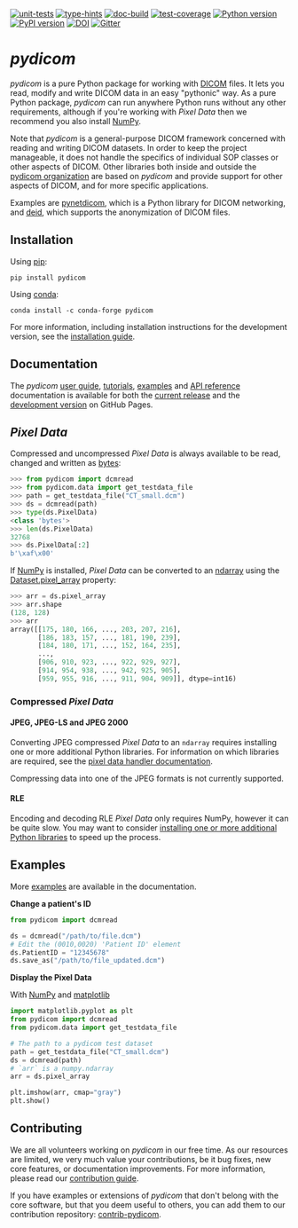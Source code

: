 [![unit-tests](https://github.com/pydicom/pydicom/workflows/unit-tests/badge.svg)](https://github.com/pydicom/pydicom/actions?query=workflow%3Aunit-tests)
[![type-hints](https://github.com/pydicom/pydicom/workflows/type-hints/badge.svg)](https://github.com/pydicom/pydicom/actions?query=workflow%3Atype-hints)
[![doc-build](https://circleci.com/gh/pydicom/pydicom/tree/master.svg?style=shield)](https://circleci.com/gh/pydicom/pydicom/tree/master)
[![test-coverage](https://codecov.io/gh/pydicom/pydicom/branch/master/graph/badge.svg)](https://codecov.io/gh/pydicom/pydicom)
[![Python version](https://img.shields.io/pypi/pyversions/pydicom.svg)](https://img.shields.io/pypi/pyversions/pydicom.svg)
[![PyPI version](https://badge.fury.io/py/pydicom.svg)](https://badge.fury.io/py/pydicom)
[![DOI](https://zenodo.org/badge/DOI/10.5281/zenodo.6394735.svg)](https://doi.org/10.5281/zenodo.6394735)
[![Gitter](https://badges.gitter.im/pydicom/Lobby.svg)](https://gitter.im/pydicom/Lobby?utm_source=badge&utm_medium=badge&utm_campaign=pr-badge)

# *pydicom*

*pydicom* is a pure Python package for working with [DICOM](https://www.dicomstandard.org/) files.
It lets you read, modify and write DICOM data in an easy "pythonic" way. As a pure Python package,
*pydicom* can run anywhere Python runs without any other requirements, although if you're working 
with *Pixel Data* then we recommend you also install [NumPy](http://www.numpy.org).

Note that *pydicom* is a general-purpose DICOM framework concerned with 
reading and writing DICOM datasets. In order to keep the 
project manageable, it does not handle the specifics of individual SOP classes
or other aspects of DICOM. Other libraries both inside and outside the
[pydicom organization](https://github.com/pydicom) are based on *pydicom* 
and provide support for other aspects of DICOM, and for more 
specific applications.

Examples are [pynetdicom](https://github.com/pydicom/pynetdicom), which 
is a Python library for DICOM networking, and [deid](https://github.com/pydicom/deid),
which supports the anonymization of DICOM files.


## Installation

Using [pip](https://pip.pypa.io/en/stable/):
```
pip install pydicom
```
Using [conda](https://docs.conda.io/en/latest/):
```
conda install -c conda-forge pydicom
```

For more information, including installation instructions for the development version, see the [installation guide](https://pydicom.github.io/pydicom/stable/tutorials/installation.html).


## Documentation

The *pydicom* [user guide](https://pydicom.github.io/pydicom/stable/old/pydicom_user_guide.html), [tutorials](https://pydicom.github.io/pydicom/stable/tutorials/index.html), [examples](https://pydicom.github.io/pydicom/stable/auto_examples/index.html) and [API reference](https://pydicom.github.io/pydicom/stable/reference/index.html) documentation is available for both the [current release](https://pydicom.github.io/pydicom/stable) and the [development version](https://pydicom.github.io/pydicom/dev) on GitHub Pages.

## *Pixel Data*

Compressed and uncompressed *Pixel Data* is always available to
be read, changed and written as [bytes](https://docs.python.org/3/library/stdtypes.html#bytes-objects):
```python
>>> from pydicom import dcmread
>>> from pydicom.data import get_testdata_file
>>> path = get_testdata_file("CT_small.dcm")
>>> ds = dcmread(path)
>>> type(ds.PixelData)
<class 'bytes'>
>>> len(ds.PixelData)
32768
>>> ds.PixelData[:2]
b'\xaf\x00'

```

If [NumPy](http://www.numpy.org) is installed, *Pixel Data* can be converted to an [ndarray](https://numpy.org/doc/stable/reference/generated/numpy.ndarray.html) using the [Dataset.pixel_array](https://pydicom.github.io/pydicom/stable/reference/generated/pydicom.dataset.Dataset.html#pydicom.dataset.Dataset.pixel_array) property:

```python
>>> arr = ds.pixel_array
>>> arr.shape
(128, 128)
>>> arr
array([[175, 180, 166, ..., 203, 207, 216],
       [186, 183, 157, ..., 181, 190, 239],
       [184, 180, 171, ..., 152, 164, 235],
       ...,
       [906, 910, 923, ..., 922, 929, 927],
       [914, 954, 938, ..., 942, 925, 905],
       [959, 955, 916, ..., 911, 904, 909]], dtype=int16)
```
### Compressed *Pixel Data*
#### JPEG, JPEG-LS and JPEG 2000
Converting JPEG compressed *Pixel Data* to an ``ndarray`` requires installing one or more additional Python libraries. For information on which libraries are required, see the [pixel data handler documentation](https://pydicom.github.io/pydicom/stable/old/image_data_handlers.html#guide-compressed).

Compressing data into one of the JPEG formats is not currently supported.

#### RLE
Encoding and decoding RLE *Pixel Data* only requires NumPy, however it can
be quite slow. You may want to consider [installing one or more additional
Python libraries](https://pydicom.github.io/pydicom/stable/old/image_data_compression.html) to speed up the process.

## Examples
More [examples](https://pydicom.github.io/pydicom/stable/auto_examples/index.html) are available in the documentation.

**Change a patient's ID**
```python
from pydicom import dcmread

ds = dcmread("/path/to/file.dcm")
# Edit the (0010,0020) 'Patient ID' element
ds.PatientID = "12345678"
ds.save_as("/path/to/file_updated.dcm")
```

**Display the Pixel Data**

With [NumPy](http://www.numpy.org) and [matplotlib](https://matplotlib.org/)
```python
import matplotlib.pyplot as plt
from pydicom import dcmread
from pydicom.data import get_testdata_file

# The path to a pydicom test dataset
path = get_testdata_file("CT_small.dcm")
ds = dcmread(path)
# `arr` is a numpy.ndarray
arr = ds.pixel_array

plt.imshow(arr, cmap="gray")
plt.show()
```

## Contributing

We are all volunteers working on *pydicom* in our free time. As our 
resources are limited, we very much value your contributions, be it bug fixes, new 
core features, or documentation improvements. For more information, please
read our [contribution guide](https://github.com/pydicom/pydicom/blob/master/CONTRIBUTING.md).

If you have examples or extensions of *pydicom* that don't belong with the 
core software, but that you deem useful to others, you can add them to our 
contribution repository:
[contrib-pydicom](https://www.github.com/pydicom/contrib-pydicom).
